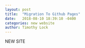 ```yaml
---
layout: post
title:  "Migration To Github Pages"
date:   2018-08-10 18:39:10 -0400
categories: new website
author: Timothy Lock
---
```

NEW SITE
